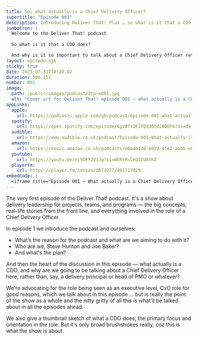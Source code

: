 ```yaml
---
title: So, what actually is a Chief Delivery Officer?
supertitle: "Episode 001"
description: Introducing Deliver That! Plus … so what is it that a CDO does? And how is that different from a delivery leader or manager?
jumbotron: |
  Welcome to the Deliver That! podcast
  
  So what is it that a CDO does?

  And why is it so important to talk about a Chief Delivery Officer rather than, say, a Head of Delivery?
layout: episode.njk
sticky: true
date: 2025-07-31T18:28:02
duration: 50m 15s
number: 001
image:
  path: /public/images/podcast/dtp-e001.jpg
  alt: "Cover art for Deliver That! episode 001 — what actually is a Chief Delivery Officer?"
appLinks:
  apple:
    url: https://podcasts.apple.com/gb/podcast/episode-001-what-actually-is-a-chief-delivery-officer/id1822252579?i=1000715151259
  spotify:
    url: https://open.spotify.com/episode/6gvWfY3EIFQdJ6tdJBODF6?si=d8f2aefef400493a
  audible:
    url: https://www.audible.co.uk/podcast/Episode-001-What-actually-is-a-Chief-Delivery-Officer/B0FG3C3TVC?source_code=ASSGB149080119000H&share_location=pdp
  amazon:
    url: https://music.amazon.co.uk/podcasts/e0a4b1d8-6019-4fe2-aabb-eb3c2635c21c/episodes/b628d6e6-7d82-42fb-a148-de0084d147f7/deliver-that-episode-001-%E2%80%94-what-actually-is-a-chief-delivery-officer
  youtube:
    url: https://youtu.be/nj9DFY2V1Jg?si=WERrKulkQICUkCKZ
  playerfm:
    url: https://player.fm/series/3673277/491717029
embedCode: |
  <iframe title="Episode 001 — What actually is a Chief Delivery Officer?" allowtransparency="true" height="150" width="100%" style="border: none; min-width: min(100%, 430px);height:150px;" scrolling="no" data-name="pb-iframe-player" src="https://www.podbean.com/player-v2/?i=x8rgr-18f01e2-pb&from=pb6admin&share=1&download=1&rtl=0&fonts=Arial&skin=1&font-color=auto&logo_link=episode_page&btn-skin=654771" loading="lazy"></iframe>
---
```


The very first episode of the Deliver That! podcast. It's a show about delivery leadership for projects, teams, and programs — the big concepts, real-life stories from the front line, and everything involved in the role of a Chief Delivery Officer.

In episode 1 we introduce the podcast and ourselves:

- What’s the reason for the podcast and what are we aiming to do with it?
- Who are we, Steve Hunton and Joe Baker?
- And what's the plan?

And then the heart of the discussion in this episode — what actually is a CDO, and why are we going to be talking about a Chief Delivery Officer here, rather than, say, a delivery principal or head of PMO or whatever?

We're advocating for the role being seen as an executive level, CxO role for good reasons, which we talk about in this episode … but is really the point of the show as a whole and the nitty gritty of all this is what'll be talked about in all the episodes ahead.

We also give a thumbnail sketch of what a CDO does, the primary focus and orientation in the role. But it's only broad brushstrokes really, coz this is what the show is about.
